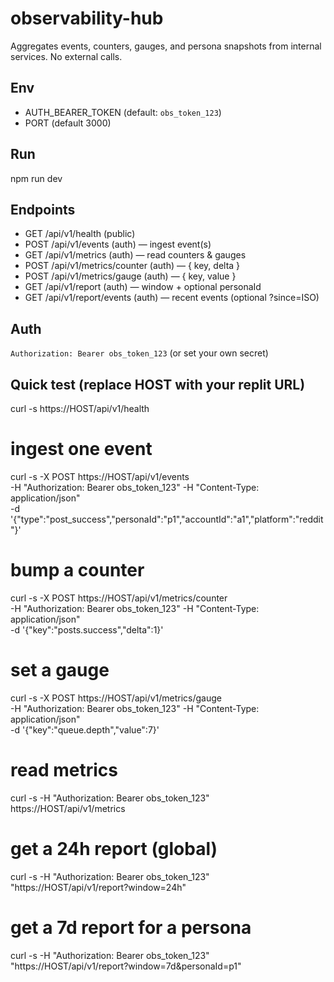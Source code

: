 # observability-hub

Aggregates events, counters, gauges, and persona snapshots from internal services. No external calls.

## Env
- AUTH_BEARER_TOKEN (default: `obs_token_123`)
- PORT (default 3000)

## Run
npm run dev

## Endpoints
- GET  /api/v1/health               (public)
- POST /api/v1/events               (auth)  — ingest event(s)
- GET  /api/v1/metrics              (auth)  — read counters & gauges
- POST /api/v1/metrics/counter      (auth)  — { key, delta }
- POST /api/v1/metrics/gauge        (auth)  — { key, value }
- GET  /api/v1/report               (auth)  — window + optional personaId
- GET  /api/v1/report/events        (auth)  — recent events (optional ?since=ISO)

## Auth
`Authorization: Bearer obs_token_123` (or set your own secret)

## Quick test (replace HOST with your replit URL)
curl -s https://HOST/api/v1/health

# ingest one event
curl -s -X POST https://HOST/api/v1/events \
 -H "Authorization: Bearer obs_token_123" -H "Content-Type: application/json" \
 -d '{"type":"post_success","personaId":"p1","accountId":"a1","platform":"reddit"}'

# bump a counter
curl -s -X POST https://HOST/api/v1/metrics/counter \
 -H "Authorization: Bearer obs_token_123" -H "Content-Type: application/json" \
 -d '{"key":"posts.success","delta":1}'

# set a gauge
curl -s -X POST https://HOST/api/v1/metrics/gauge \
 -H "Authorization: Bearer obs_token_123" -H "Content-Type: application/json" \
 -d '{"key":"queue.depth","value":7}'

# read metrics
curl -s -H "Authorization: Bearer obs_token_123" https://HOST/api/v1/metrics

# get a 24h report (global)
curl -s -H "Authorization: Bearer obs_token_123" "https://HOST/api/v1/report?window=24h"

# get a 7d report for a persona
curl -s -H "Authorization: Bearer obs_token_123" "https://HOST/api/v1/report?window=7d&personaId=p1"